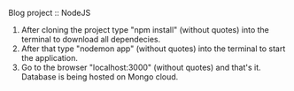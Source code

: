 Blog project :: NodeJS

1. After cloning the project type "npm install" (without quotes) into the terminal to download all dependecies.
2. After that type "nodemon app" (without quotes) into the terminal to start the application.
3. Go to the browser "localhost:3000" (without quotes) and that's it.
Database is being hosted on Mongo cloud.
